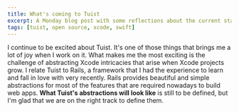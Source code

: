 ```yaml
---
title: What's coming to Tuist
excerpt: A Monday blog post with some reflections about the current state of Tuist and its future.
tags: [tuist, open source, xcode, swift]
---
```



I continue to be excited about Tuist.
It's one of those things that brings me a lot of joy when I work on it.
What makes me the most exciting is the challenge of abstracting Xcode intricacies that arise when Xcode projects grow.
I relate Tuist to Rails,
a framework that I had the experience to learn and fall in love with very recently.
Rails provides beautiful and simple abstractions for most of the features that are required nowadays to build web apps.
**What Tuist's abstractions will look like** is still to be defined,
but I'm glad that we are on the right track to define them.